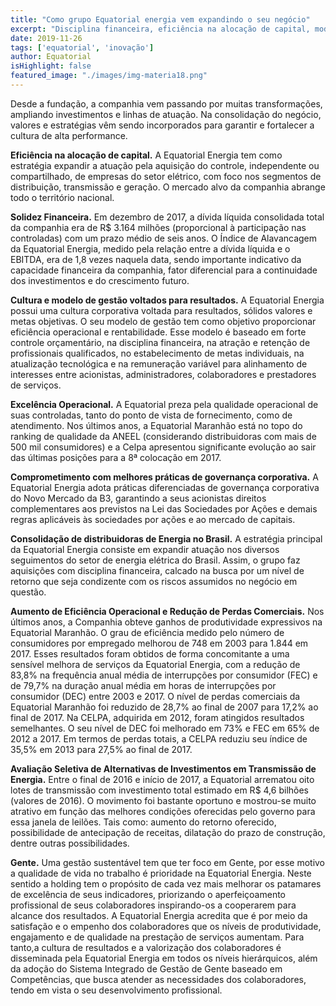 ```yaml
---
title: "Como grupo Equatorial energia vem expandindo o seu negócio"
excerpt: "Disciplina financeira, eficiência na alocação de capital, modelo de gestão voltada para resultados, os valores e as estratégias que norteiam ações da empresa."
date: 2019-11-26
tags: ['equatorial', 'inovação']
author: Equatorial
isHighlight: false
featured_image: "./images/img-materia18.png"
---
```


Desde a fundação, a companhia vem passando por muitas transformações, ampliando investimentos e linhas de atuação. Na consolidação do negócio, valores e estratégias vêm sendo incorporados para garantir e fortalecer a cultura de alta performance.

**Eficiência na alocação de capital.** A Equatorial Energia tem como estratégia expandir a atuação pela aquisição do controle, independente ou compartilhado, de empresas do setor elétrico, com foco nos segmentos de distribuição, transmissão e geração. O mercado alvo da companhia abrange todo o território nacional.

**Solidez Financeira.** Em dezembro de 2017, a dívida líquida consolidada total da companhia era de R$ 3.164 milhões (proporcional à participação nas controladas) com um prazo médio de seis anos. O Índice de Alavancagem da Equatorial Energia, medido pela relação entre a dívida líquida e o EBITDA, era de 1,8 vezes naquela data, sendo importante indicativo da capacidade financeira da companhia, fator diferencial para a continuidade dos investimentos e do crescimento futuro.

**Cultura e modelo de gestão voltados para resultados.** A Equatorial Energia possui uma cultura corporativa voltada para resultados, sólidos valores e metas objetivas. O seu modelo de gestão tem como objetivo proporcionar eficiência operacional e rentabilidade. Esse modelo é baseado em forte controle orçamentário, na disciplina financeira, na atração e retenção de profissionais qualificados, no estabelecimento de metas individuais, na atualização tecnológica e na remuneração variável para alinhamento de interesses entre acionistas, administradores, colaboradores e prestadores de serviços.

**Excelência Operacional.** A Equatorial preza pela qualidade operacional de suas controladas, tanto do ponto de vista de fornecimento, como de atendimento. Nos últimos anos, a Equatorial Maranhão está no topo do ranking de qualidade da ANEEL (considerando distribuidoras com mais de 500 mil consumidores) e a Celpa apresentou significante evolução ao sair das últimas posições para a 8ª colocação em 2017.

**Comprometimento com melhores práticas de governança corporativa.** A Equatorial Energia adota práticas diferenciadas de governança corporativa do Novo Mercado da B3, garantindo a seus acionistas direitos complementares aos previstos na Lei das Sociedades por Ações e demais regras aplicáveis às sociedades por ações e ao mercado de capitais.

**Consolidação de distribuidoras de Energia no Brasil.** A estratégia principal da Equatorial Energia consiste em expandir atuação nos diversos seguimentos do setor de energia elétrica do Brasil. Assim, o grupo faz aquisições com disciplina financeira, calcado na busca por um nível de retorno que seja condizente com os riscos assumidos no negócio em questão.

**Aumento de Eficiência Operacional e Redução de Perdas Comerciais.** Nos últimos anos, a Companhia obteve ganhos de produtividade expressivos na Equatorial Maranhão. O grau de eficiência medido pelo número de consumidores por empregado melhorou de 748 em 2003 para 1.844 em 2017. Esses resultados foram obtidos de forma concomitante a uma sensível melhora de serviços da Equatorial Energia, com a redução de 83,8% na frequência anual média de interrupções por consumidor (FEC) e de 79,7% na duração anual média em horas de interrupções por consumidor (DEC) entre 2003 e 2017. O nível de perdas comerciais da Equatorial Maranhão foi reduzido de 28,7% ao final de 2007 para 17,2% ao final de 2017. Na CELPA, adquirida em 2012, foram atingidos resultados semelhantes. O seu nível de DEC foi melhorado em 73% e FEC em 65% de 2012 a 2017. Em termos de perdas totais, a CELPA reduziu seu índice de 35,5% em 2013 para 27,5% ao final de 2017.

**Avaliação Seletiva de Alternativas de Investimentos em Transmissão de Energia.** Entre o final de 2016 e início de 2017, a Equatorial arrematou oito lotes de transmissão com investimento total estimado em R$ 4,6 bilhões (valores de 2016). O movimento foi bastante oportuno e mostrou-se muito atrativo em função das melhores condições oferecidas pelo governo para essa janela de leilões. Tais como: aumento do retorno oferecido, possibilidade de antecipação de receitas, dilatação do prazo de construção, dentre outras possibilidades.

**Gente.** Uma gestão sustentável tem que ter foco em Gente, por esse motivo a qualidade de vida no trabalho é prioridade na Equatorial Energia. Neste sentido a holding tem o propósito de cada vez mais melhorar os patamares de excelência de seus indicadores, priorizando o aperfeiçoamento profissional de seus colaboradores inspirando-os a cooperarem para alcance dos resultados. A Equatorial Energia acredita que é por meio da satisfação e o empenho dos colaboradores que os níveis de produtividade, engajamento e de qualidade na prestação de serviços aumentam. Para tanto,a cultura de resultados e a valorização dos colaboradores é disseminada pela Equatorial Energia em todos os níveis hierárquicos, além da adoção do Sistema Integrado de Gestão de Gente baseado em Competências, que busca atender as necessidades dos colaboradores, tendo em vista o seu desenvolvimento profissional.